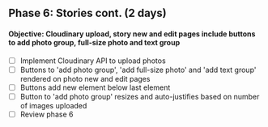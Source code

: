 ## Phase 6: Stories cont. (2 days)

#### Objective: Cloudinary upload, story new and edit pages include buttons to add photo group, full-size photo and text group
- [ ] Implement Cloudinary API to upload photos
- [ ] Buttons to 'add photo group', 'add full-size photo' and 'add text group' rendered on photo new and edit pages
- [ ] Buttons add new element below last element
- [ ] Button to 'add photo group' resizes and auto-justifies based on number of images uploaded
- [ ] Review phase 6
